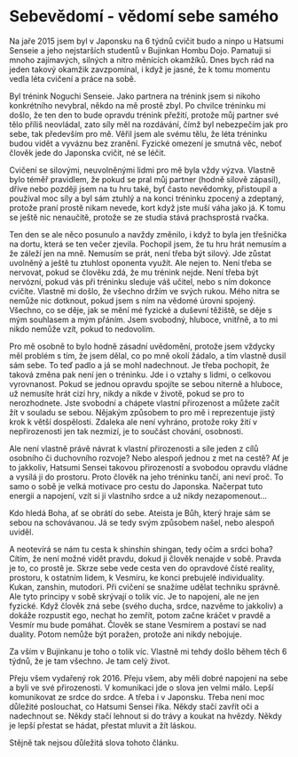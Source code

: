 # Sebevědomí - vědomí sebe samého

Na jaře 2015 jsem byl v Japonsku na 6 týdnů cvičit budo a ninpo u Hatsumi Senseie a jeho nejstarších studentů v Bujinkan Hombu Dojo. Pamatuji si mnoho zajímavých, silných a nitro měnících okamžíků. Dnes bych rád na jeden takový okamžik zavzpomínal, i když je jasné, že k tomu momentu vedla léta cvičení a práce na sobě.

Byl trénink Noguchi Senseie. Jako partnera na trénink jsem si nikoho konkrétního nevybral, někdo na mě prostě zbyl. Po chvilce tréninku mi došlo, že ten den to bude opravdu trénink přežití, protože můj partner své tělo příliš neovládal, zato síly měl na rozdávání, čímž byl nebezpečím jak pro sebe, tak především pro mě. Věřil jsem ale svému tělu, že léta tréninku budou vidět a vyváznu bez zranění. Fyzické omezení je smutná věc, neboť člověk jede do Japonska cvičit, né se léčit.

Cvičení se silovými, neuvolněnými lidmi pro mě byla vždy výzva. Vlastně bylo téměř pravidlem, že pokud se pral můj partner (hodně silově zápasil), dříve nebo později jsem na tu hru také, byť často nevědomky, přistoupil a používal moc síly a byl sám ztuhlý a na konci tréninku zpocený a zdeptaný, protože praní prostě nikam nevede, kort když jste muší váha jako já. K tomu se ještě nic nenaučítě, protože se ze studia stává prachsprostá rvačka.

Ten den se ale něco posunulo a navždy změnilo, i když to byla jen třešnička na dortu, která se ten večer zjevila. Pochopil jsem, že tu hru hrát nemusím a že záleží jen na mně. Nemusím se prát, není třeba být silový. Jde zůstat uvolněný a ještě tu ztuhlost oponenta využít. Ale nejen to. Není třeba se nervovat, pokud se člověku zdá, že mu trénink nejde. Není třeba být nervózní, pokud vás při tréninku sleduje váš učitel, nebo s ním dokonce cvičíte. Vlastně mi došlo, že všechno držím ve svých rukou. Mého nitra se nemůže nic dotknout, pokud jsem s ním na vědomé úrovni spojený. Všechno, co se děje, jak se mění mé fyzické a duševní těžiště, se děje s mým souhlasem a mým přáním. Jsem svobodný, hluboce, vnitřně, a to mi nikdo nemůže vzít, pokud to nedovolím.

Pro mě osobně to bylo hodně zásadní uvědomění, protože jsem vždycky měl problém s tím, že jsem dělal, co po mně okolí žádalo, a tím vlastně dusil sám sebe. To teď padlo a já se mohl nadechnout. Je třeba pochopit, že taková změna pak není jen o tréninku. Jde i o vztahy s lidmi, o celkovou vyrovnanost. Pokud se jednou opravdu spojíte se sebou niterně a hluboce, už nemusíte hrát cizí hry, nikdy a nikde v životě, pokud se pro to nerozhodnete. Jste svobodní a chápete vlastní přirozenost a můžete začít žít v souladu se sebou. Nějakým způsobem to pro mě i reprezentuje jistý krok k větší dospělosti. Zdaleka ale není vyhráno, protože roky žití v nepřirozenosti jen tak nezmizí, je to součást chování, osobnosti.

Ale není vlastně právě návrat k vlastní přirozenosti a síle jeden z cílů osobního či duchovního rozvoje? Nebo alespoň jednou z met na cestě? Ať je to jakkoliv, Hatsumi Sensei takovou přirozeností a svobodou opravdu vládne a vysílá ji do prostoru. Proto člověk na jeho tréninku tančí, ani neví proč. To samo o sobě je velká motivace pro cestu do Japonska. Načerpat tuto energii a napojení, vzít si ji vlastního srdce a už nikdy nezapomenout...

Kdo hledá Boha, ať se obrátí do sebe. Ateista je Bůh, který hraje sám se sebou na schovávanou. Já se tedy svým způsobem našel, nebo alespoň uviděl.

A neotevírá se nám tu cesta k shinshin shingan, tedy očím a srdci boha? Cítím, že není možné vidět pravdu, dokud ji člověk nenajde v sobě. Pravda je to, co prostě je. Skrze sebe vede cesta ven do opravdové čísté reality, prostoru, k ostatním lidem, k Vesmíru, ke konci prebujelé individuality. Kukan, zanshin, mutodori. Při cvičení se snažíme udělat techniku správně. Ale tyto principy v sobě skrývají o tolik víc. Je to napojení, ale ne jen fyzické. Když člověk zná sebe (svého ducha, srdce, nazvěme to jakkoliv) a dokáže rozpustit ego, nechat ho zemřít, potom začne kráčet v pravdě a Vesmír mu bude pomáhat. Člověk se stane Vesmírem a postaví se nad duality. Potom nemůže být poražen, protože ani nikdy nebojuje.

Za vším v Bujinkanu je toho o tolik víc. Vlastně mi tehdy došlo během těch 6 týdnů, že je tam všechno. Je tam celý život.

Přeju všem vydařený rok 2016. Přeju všem, aby měli dobré napojení na sebe a byli ve své přirozenosti. V komunikaci jde o slova jen velmi málo. Lepší komunikovat ze srdce do srdce. A třeba i v Japonsku. Třeba není moc důležité poslouchat, co Hatsumi Sensei říka. Někdy stačí zavřít oči a nadechnout se. Někdy stačí lehnout si do trávy a koukat na hvězdy. Někdy je lepší přestat se hádat, přestat mluvit a žít láskou.

Stějně tak nejsou důležitá slova tohoto článku.
